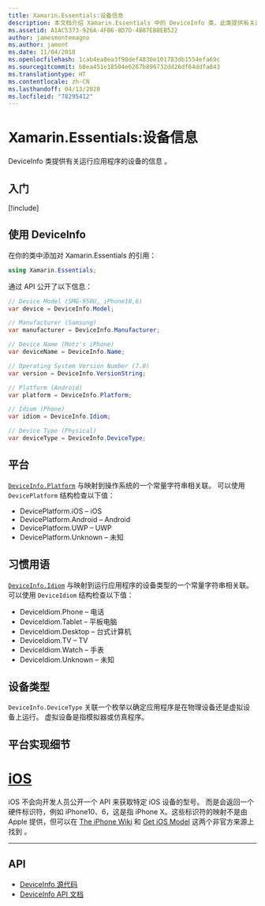 ```yaml
---
title: Xamarin.Essentials:设备信息
description: 本文档介绍 Xamarin.Essentials 中的 DeviceInfo 类，此类提供有关运行应用程序的设备的信息。
ms.assetid: A1AC5373-926A-4FB6-8D7D-4B87EB8EB522
author: jamesmontemagno
ms.author: jamont
ms.date: 11/04/2018
ms.openlocfilehash: 1cab4ea8ea3f98def4830e101783db1554efa69c
ms.sourcegitcommit: b0ea451e18504e6267b896732dd26df64ddfa843
ms.translationtype: HT
ms.contentlocale: zh-CN
ms.lasthandoff: 04/13/2020
ms.locfileid: "78295412"
---
```

# <a name="xamarinessentials-device-information"></a>Xamarin.Essentials:设备信息

DeviceInfo 类提供有关运行应用程序的设备的信息  。

## <a name="get-started"></a>入门

[!include[](~/essentials/includes/get-started.md)]

## <a name="using-deviceinfo"></a>使用 DeviceInfo

在你的类中添加对 Xamarin.Essentials 的引用：

```csharp
using Xamarin.Essentials;
```

通过 API 公开了以下信息：

```csharp
// Device Model (SMG-950U, iPhone10,6)
var device = DeviceInfo.Model;

// Manufacturer (Samsung)
var manufacturer = DeviceInfo.Manufacturer;

// Device Name (Motz's iPhone)
var deviceName = DeviceInfo.Name;

// Operating System Version Number (7.0)
var version = DeviceInfo.VersionString;

// Platform (Android)
var platform = DeviceInfo.Platform;

// Idiom (Phone)
var idiom = DeviceInfo.Idiom;

// Device Type (Physical)
var deviceType = DeviceInfo.DeviceType;
```

## <a name="platforms"></a>平台

[`DeviceInfo.Platform`](xref:Xamarin.Essentials.DeviceInfo.Platform) 与映射到操作系统的一个常量字符串相关联。 可以使用 `DevicePlatform` 结构检查以下值：

- DevicePlatform.iOS – iOS 
- DevicePlatform.Android – Android 
- DevicePlatform.UWP – UWP 
- DevicePlatform.Unknown – 未知 

## <a name="idioms"></a>习惯用语

[`DeviceInfo.Idiom`](xref:Xamarin.Essentials.DeviceInfo.Idiom) 与映射到运行应用程序的设备类型的一个常量字符串相关联。 可以使用 `DeviceIdiom` 结构检查以下值：

- DeviceIdiom.Phone – 电话 
- DeviceIdiom.Tablet – 平板电脑 
- DeviceIdiom.Desktop – 台式计算机 
- DeviceIdiom.TV – TV 
- DeviceIdiom.Watch – 手表 
- DeviceIdiom.Unknown – 未知 

## <a name="device-type"></a>设备类型

`DeviceInfo.DeviceType` 关联一个枚举以确定应用程序是在物理设备还是虚拟设备上运行。 虚拟设备是指模拟器或仿真程序。

## <a name="platform-implementation-specifics"></a>平台实现细节

# <a name="ios"></a>[iOS](#tab/ios)

iOS 不会向开发人员公开一个 API 来获取特定 iOS 设备的型号。 而是会返回一个硬件标识符，例如 iPhone10、6，这是指 iPhone X。这些标识符的映射不是由 Apple 提供，但可以在 [The iPhone Wiki](https://www.theiphonewiki.com/wiki/Models) 和 [Get iOS Model](https://github.com/dannycabrera/Get-iOS-Model) 这两个非官方来源上找到  。

--------------

## <a name="api"></a>API

- [DeviceInfo 源代码](https://github.com/xamarin/Essentials/tree/master/Xamarin.Essentials/DeviceInfo)
- [DeviceInfo API 文档](xref:Xamarin.Essentials.DeviceInfo)
